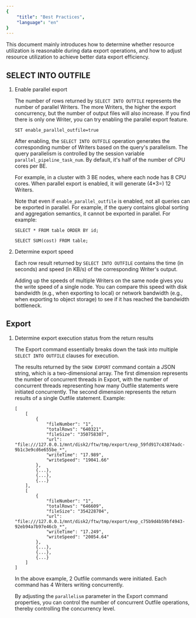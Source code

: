 ```yaml
---
{
    "title": "Best Practices",
    "language": "en"
}
---
```


<!-- 
Licensed to the Apache Software Foundation (ASF) under one
or more contributor license agreements.  See the NOTICE file
distributed with this work for additional information
regarding copyright ownership.  The ASF licenses this file
to you under the Apache License, Version 2.0 (the
"License"); you may not use this file except in compliance
with the License.  You may obtain a copy of the License at

  http://www.apache.org/licenses/LICENSE-2.0

Unless required by applicable law or agreed to in writing,
software distributed under the License is distributed on an
"AS IS" BASIS, WITHOUT WARRANTIES OR CONDITIONS OF ANY
KIND, either express or implied.  See the License for the
specific language governing permissions and limitations
under the License.
-->

This document mainly introduces how to determine whether resource utilization is reasonable during data export operations, and how to adjust resource utilization to achieve better data export efficiency.

## SELECT INTO OUTFILE

1. Enable parallel export

    The number of rows returned by `SELECT INTO OUTFILE` represents the number of parallel Writers. The more Writers, the higher the export concurrency, but the number of output files will also increase. If you find there is only one Writer, you can try enabling the parallel export feature.

    `SET enable_parallel_outfile=true`

    After enabling, the `SELECT INTO OUTFILE` operation generates the corresponding number of Writers based on the query's parallelism. The query parallelism is controlled by the session variable `parallel_pipeline_task_num`. By default, it's half of the number of CPU cores per BE.

    For example, in a cluster with 3 BE nodes, where each node has 8 CPU cores. When parallel export is enabled, it will generate (4*3=) 12 Writers.

    Note that even if `enable_parallel_outfile` is enabled, not all queries can be exported in parallel. For example, if the query contains global sorting and aggregation semantics, it cannot be exported in parallel. For example:

    ```
    SELECT * FROM table ORDER BY id;

    SELECT SUM(cost) FROM table;
    ```

2. Determine export speed

    Each row result returned by `SELECT INTO OUTFILE` contains the time (in seconds) and speed (in KB/s) of the corresponding Writer's output.

    Adding up the speeds of multiple Writers on the same node gives you the write speed of a single node. You can compare this speed with disk bandwidth (e.g., when exporting to local) or network bandwidth (e.g., when exporting to object storage) to see if it has reached the bandwidth bottleneck.

## Export

1. Determine export execution status from the return results

    The Export command essentially breaks down the task into multiple `SELECT INTO OUTFILE` clauses for execution.

    The results returned by the `SHOW EXPORT` command contain a JSON string, which is a two-dimensional array. The first dimension represents the number of concurrent threads in Export, with the number of concurrent threads representing how many Outfile statements were initiated concurrently. The second dimension represents the return results of a single Outfile statement. Example:

    ```
    [
        [
            {
                "fileNumber": "1",
                "totalRows": "640321",
                "fileSize": "350758307",
                "url": "file:///127.0.0.1/mnt/disk2/ftw/tmp/export/exp_59fd917c43874adc-9b1c3e9cd6e655be_*",
                "writeTime": "17.989",
                "writeSpeed": "19041.66"
            },
            {...},
            {...},
            {...}
        ],
        [
            {
                "fileNumber": "1",
                "totalRows": "646609",
                "fileSize": "354228704",
                "url": "file:///127.0.0.1/mnt/disk2/ftw/tmp/export/exp_c75b9d4b59bf4943-92eb94a7b97e46cb_*",
                "writeTime": "17.249",
                "writeSpeed": "20054.64"
            },
            {...},
            {...},
            {...}
        ]
    ]
    ```

    In the above example, 2 Outfile commands were initiated. Each command has 4 Writers writing concurrently.

    By adjusting the `parallelism` parameter in the Export command properties, you can control the number of concurrent Outfile operations, thereby controlling the concurrency level.

